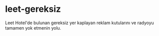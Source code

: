 # leet-gereksiz
Leet Hotel'de bulunan gereksiz yer kaplayan reklam kutularını ve radyoyu tamamen yok etmenin yolu.
